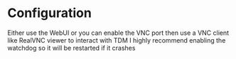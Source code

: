 # Configuration
Either use the WebUI or you can enable the VNC port then use a VNC client like RealVNC viewer to interact with TDM
I highly recommend enabling the watchdog so it will be restarted if it crashes 